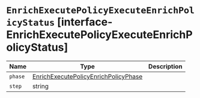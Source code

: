 # `EnrichExecutePolicyExecuteEnrichPolicyStatus` [interface-EnrichExecutePolicyExecuteEnrichPolicyStatus]

| Name | Type | Description |
| - | - | - |
| `phase` | [EnrichExecutePolicyEnrichPolicyPhase](./EnrichExecutePolicyEnrichPolicyPhase.md) | &nbsp; |
| `step` | string | &nbsp; |
